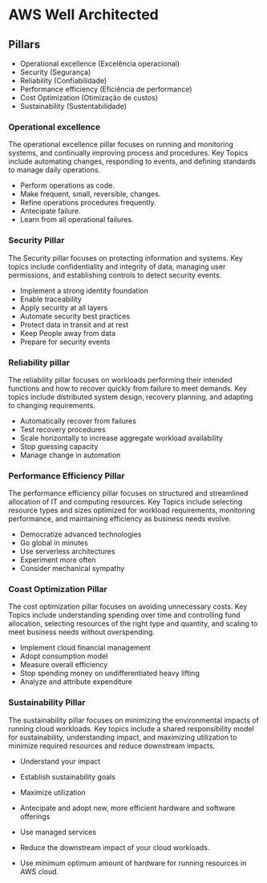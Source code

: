 # AWS Well Architected

## Pillars

* Operational excellence (Excelência operacional)
* Security (Segurança)
* Reliability (Confiabilidade)
* Performance efficiency (Eficiência de performance)
* Cost Optimization (Otimização de custos)
* Sustainability (Sustentabilidade)

### Operational excellence

The operational excellence pillar focuses on running and monitoring systems, and continually improving process and procedures. Key Topics include automating changes, responding to events, and defining standards to manage daily operations.

* Perform operations as code.
* Make frequent, small, reversible, changes.
* Refine operations procedures frequently.
* Antecipate failure.
* Learn from all operational failures.

### Security Pillar

The Security pillar focuses on protecting information and systems. Key topics include confidentiality and integrity of data, managing user permissions, and establishing controls to detect security events.

* Implement a strong identity foundation
* Enable traceability
* Apply security at all layers
* Automate security best practices
* Protect data in transit and at rest
* Keep People away from data
* Prepare for security events

### Reliability pillar

The reliability pillar focuses on workloads performing their intended functions and how to recover quickly from failure to meet demands. Key topics include distributed system design, recovery planning, and adapting to changing requirements.

* Automatically recover from failures
* Test recovery procedures
* Scale horizontally to increase aggregate workload availability
* Stop guessing capacity
* Manage change in automation

### Performance Efficiency Pillar

The performance efficiency pillar focuses on structured and streamlined allocation of IT and computing resources. Key Topics include selecting resource types and sizes optimized for workload requirements, monitoring performance, and maintaining efficiency as business needs evolve.

* Democratize advanced technologies
* Go global in minutes
* Use serverless architectures
* Experiment more often
* Consider mechanical sympathy

### Coast Optimization Pillar

The cost optimization pillar focuses on avoiding unnecessary costs. Key Topics include understanding spending over time and controlling fund allocation, selecting resources of the right type and quantity, and scaling to meet business needs without overspending.

* Implement cloud financial management
* Adopt consumption model
* Measure overall efficiency
* Stop spending money on undifferentiated heavy lifting
* Analyze and attribute expenditure

### Sustainability Pillar

The sustainability pillar focuses on minimizing the environmental impacts of running cloud workloads. Key topics include a shared responsibility model for sustainability, understanding impact, and maximizing utilization to minimize required resources and reduce downstream impacts.

* Understand your impact
* Establish sustainability goals
* Maximize utilization
* Antecipate and adopt new, more efficient hardware and software offerings
* Use managed services
* Reduce the downstream impact of your cloud workloads.

* Use minimum optimum amount of hardware for running resources in AWS cloud.

